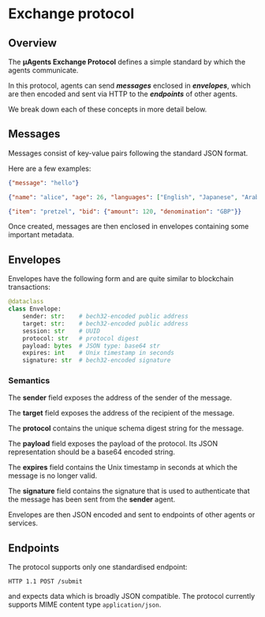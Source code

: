 # Exchange protocol

## Overview

The **μAgents Exchange Protocol** defines a simple standard by which the agents communicate.

In this protocol, agents can send ***messages*** enclosed in ***envelopes***, which are then encoded and sent via HTTP to the ***endpoints*** of other agents.

We break down each of these concepts in more detail below.

## Messages

Messages consist of key-value pairs following the standard JSON format.

Here are a few examples:
```json
{"message": "hello"}
```
```json
{"name": "alice", "age": 26, "languages": ["English", "Japanese", "Arabic"]}
```
```json
{"item": "pretzel", "bid": {"amount": 120, "denomination": "GBP"}}
```

Once created, messages are then enclosed in envelopes containing some important metadata.

## Envelopes

Envelopes have the following form and are quite similar to blockchain transactions:

```python
@dataclass
class Envelope:
    sender: str:    # bech32-encoded public address
    target: str:    # bech32-encoded public address
    session: str    # UUID
    protocol: str   # protocol digest
    payload: bytes  # JSON type: base64 str
	expires: int    # Unix timestamp in seconds
    signature: str  # bech32-encoded signature
```

### Semantics

The **sender** field exposes the address of the sender of the message.

The **target** field exposes the address of the recipient of the message.

The **protocol** contains the unique schema digest string for the message.

The **payload** field exposes the payload of the protocol. Its JSON representation should be a base64 encoded string.

The **expires** field contains the Unix timestamp in seconds at which the message is no longer valid.

The **signature** field contains the signature that is used to authenticate that the message has been sent from the **sender** agent.

Envelopes are then JSON encoded and sent to endpoints of other agents or services.

## Endpoints

The protocol supports only one standardised endpoint:

```HTTP 1.1 POST /submit```

and expects data which is broadly JSON compatible. The protocol currently supports MIME content type `application/json`.


